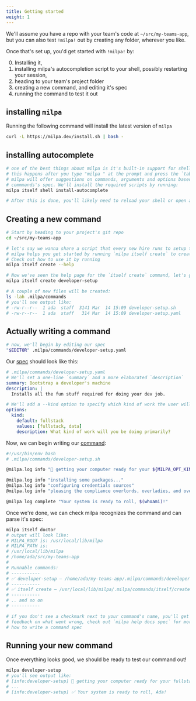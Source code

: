 ```yaml
---
title: Getting started
weight: 1
---
```


We'll assume you have a repo with your team's code at `~/src/my-teams-app`, but you can also test `!milpa!` out by creating any folder, wherever you like.

Once that's set up, you'd get started with `!milpa!` by:

0. Installing it,
1. installing milpa's autocompletion script to your shell, possibly restarting your session,
2. heading to your team's project folder
3. creating a new command, and editing it's spec
4. running the command to test it out

## installing `milpa`

Running the following command will install the latest version of `milpa`

```sh
curl -L https://milpa.dev/install.sh | bash -
```

## installing autocomplete

```sh
# one of the best things about milpa is it's built-in support for shell completion
# this happens after you type "milpa " at the prompt and press the `tab` key
# milpa will offer suggestions on commands, arguments and options based on your
# commmands's spec. We'll install the required scripts by running:
milpa itself shell install-autocomplete

# After this is done, you'll likely need to reload your shell or open a new session/tab.
```

## Creating a new command

```sh
# Start by heading to your project's git repo
cd ~/src/my-teams-app

# let's say we wanna share a script that every new hire runs to setup their system.
# milpa helps you get started by running `milpa itself create` to create a new command
# Check out how to use it by running
milpa itself create --help

# Now we've seen the help page for the `itself create` command, let's go ahead and create our "developer-setup" command:
milpa itself create developer-setup

# A couple of new files will be created:
ls -lah .milpa/commands
# you'll see output like:
# -rw-r--r--  1 ada  staff  3141 Mar  14 15:09 developer-setup.sh
# -rw-r--r--  1 ada  staff   314 Mar  14 15:09 developer-setup.yaml
```

## Actually writing a command

```sh
# now, we'll begin by editing our spec
"$EDITOR" .milpa/commands/developer-setup.yaml
```

Our [spec](./milpa/docs/command/spec.md) should look like this:

```yaml
# .milpa/commands/developer-setup.yaml
# We'll set a one-line `summary` and a more elaborated `description`
summary: Bootstrap a developer's machine
description: |
  Installs all the fun stuff required for doing your dev job.

# We'll add a --kind option to specify which kind of work the user will be doing
options:
  kind:
    default: fullstack
    values: [fullstack, data]
    description: What kind of work will you be doing primarily?
```

Now, we can begin writing our [command](./milpa/docs/command/index.md):

```sh
#!/usr/bin/env bash
# .milpa/commands/developer-setup.sh

@milpa.log info "🚀 getting your computer ready for your ${MILPA_OPT_KIND:} exploits 🚀"

@milpa.log info "installing some packages..."
@milpa.log info "configuring credentials sources"
@milpa.log info "pleasing the compliance overlords, overladies, and overfolks"

@milpa log complete "Your system is ready to roll, $(whoami)!"
```

Once we're done, we can check milpa recognizes the command and can parse it's spec:

```sh
milpa itself doctor
# output will look like:
# MILPA_ROOT is: /usr/local/lib/milpa
# MILPA_PATH is:
# /usr/local/lib/milpa
# /home/ada/src/my-teams-app
#
# Runnable commands:
# -----------
# ✅ developer-setup — /home/ada/my-teams-app/.milpa/commands/developer-setup.sh
# -----------
# ✅ itself create — /usr/local/lib/milpa/.milpa/commands/itself/create.sh
# -----------
# .. and so on
# -----------

# if you don't see a checkmark next to your command's name, you'll get some
# feedback on what went wrong, check out `milpa help docs spec` for more info on
# how to write a command spec
```

## Running your new command

Once everything looks good, we should be ready to test our command out!

```sh
milpa developer-setup
# you'll see output like:
# [info:developer-setup] 🚀 getting your computer ready for your fullstack exploits 🚀
# ...
# [info:developer-setup] ✅ Your system is ready to roll, Ada!
```
